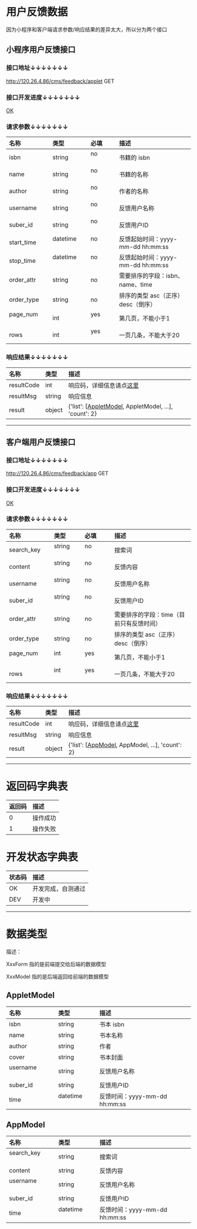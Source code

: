# 用户反馈数据

因为小程序和客户端请求参数/响应结果的差异太大，所以分为两个接口

## 小程序用户反馈接口

### 接口地址↓↓↓↓↓↓↓

http://120.26.4.86/cms/feedback/applet GET

### 接口开发进度↓↓↓↓↓↓↓

[OK](#开发状态字典表)

### 请求参数↓↓↓↓↓↓↓

| 名称               | 类型               | 必填               | 描述
| :----------------- | :----------------- | :----------------- | :----------------- 
| isbn               | string             | no                 | 书籍的 isbn
| name               | string             | no                 | 书籍的名称
| author             | string             | no                 | 作者的名称
| username           | string             | no                 | 反馈用户名称
| suber_id           | string             | no                 | 反馈用户ID
| start_time         | datetime           | no                 | 反馈起始时间：yyyy-mm-dd hh:mm:ss
| stop_time          | datetime           | no                 | 反馈起始时间：yyyy-mm-dd hh:mm:ss
| order_attr         | string             | no                 | 需要排序的字段：isbn、name、time
| order_type         | string             | no                 | 排序的类型 asc（正序） desc（倒序）
| page_num           | int                | yes                | 第几页，不能小于1
| rows               | int                | yes                | 一页几条，不能大于20

### 响应结果↓↓↓↓↓↓↓

| 名称               | 类型               | 描述
| :----------------- | :----------------- | :----------------- 
| resultCode         | int                | 响应码，详细信息请点[这里](#返回码字典表)
| resultMsg          | string             | 响应信息
| result             | object             | {'list': [[AppletModel](#appletmodel), AppletModel, ...], 'count': 2}

---

## 客户端用户反馈接口

### 接口地址↓↓↓↓↓↓↓

http://120.26.4.86/cms/feedback/app GET

### 接口开发进度↓↓↓↓↓↓↓

[OK](#开发状态字典表)

### 请求参数↓↓↓↓↓↓↓

| 名称               | 类型               | 必填               | 描述
| :----------------- | :----------------- | :----------------- | :----------------- 
| search_key         | string             | no                 | 搜索词
| content            | string             | no                 | 反馈内容
| username           | string             | no                 | 反馈用户名称
| suber_id           | string             | no                 | 反馈用户ID
| order_attr         | string             | no                 | 需要排序的字段：time（目前只有反馈时间）
| order_type         | string             | no                 | 排序的类型 asc（正序） desc（倒序）
| page_num           | int                | yes                | 第几页，不能小于1
| rows               | int                | yes                | 一页几条，不能大于20

### 响应结果↓↓↓↓↓↓↓

| 名称               | 类型               | 描述
| :----------------- | :----------------- | :----------------- 
| resultCode         | int                | 响应码，详细信息请点[这里](#返回码字典表)
| resultMsg          | string             | 响应信息
| result             | object             | {'list': [[AppModel](#appmodel), AppModel, ...], 'count': 2}

---

# 返回码字典表

| 返回码             | 描述
| :----------------- | :----------------- 
| 0                  | 操作成功
| 1                  | 操作失败

# 开发状态字典表

| 状态码             | 描述
| :----------------- | :----------------- 
| OK                 | 开发完成，自测通过
| DEV                | 开发中

---

# 数据类型

描述：

XxxForm 指的是前端提交给后端的数据模型

XxxModel 指的是后端返回给前端的数据模型

## AppletModel

| 名称               | 类型               | 描述
| :----------------- | :----------------- | :----------------- 
| isbn               | string             | 书本 isbn
| name               | string             | 书本名称
| author             | string             | 作者
| cover              | string             | 书本封面
| username           | string             | 反馈用户名称
| suber_id           | string             | 反馈用户ID
| time               | datetime           | 反馈时间：yyyy-mm-dd hh:mm:ss

## AppModel

| 名称               | 类型               | 描述
| :----------------- | :----------------- | :----------------- 
| search_key         | string             | 搜索词
| content            | string             | 反馈内容
| username           | string             | 反馈用户名称
| suber_id           | string             | 反馈用户ID
| time               | datetime           | 反馈时间：yyyy-mm-dd hh:mm:ss
